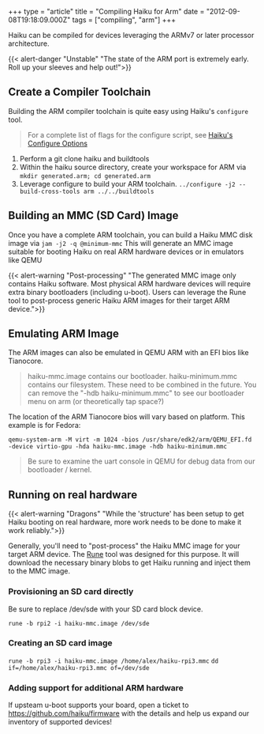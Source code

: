 +++
type = "article"
title = "Compiling Haiku for Arm"
date = "2012-09-08T19:18:09.000Z"
tags = ["compiling", "arm"]
+++

Haiku can be compiled for devices leveraging the ARMv7 or later processor architecture.

{{< alert-danger "Unstable" "The state of the ARM port is extremely early. Roll up your sleeves and help out!">}}

## Create a Compiler Toolchain

Building the ARM compiler toolchain is quite easy using Haiku's ```configure``` tool.

> For a complete list of flags for the configure script, see [Haiku's Configure Options](/guides/building/configure)

1. Perform a git clone haiku and buildtools
2. Within the haiku source directory, create your workspace for ARM via ```mkdir generated.arm; cd generated.arm```
2. Leverage configure to build your ARM toolchain. ```../configure -j2 --build-cross-tools arm ../../buildtools```

## Building an MMC (SD Card) Image

Once you have a complete ARM toolchain, you can build a Haiku MMC disk image via ``jam -j2 -q @minimum-mmc``
This will generate an MMC image suitable for booting Haiku on real ARM hardware devices or in emulators like QEMU

{{< alert-warning "Post-processing" "The generated MMC image only contains Haiku software. Most physical ARM hardware devices will require extra binary bootloaders (including u-boot). Users can leverage the Rune tool to post-process generic Haiku ARM images for their target ARM device.">}}

## Emulating ARM Image

The ARM images can also be emulated in QEMU ARM with an EFI bios like Tianocore.

> haiku-mmc.image contains our bootloader. haiku-minimum.mmc contains our filesystem. These need to be combined
> in the future.  You can remove the "-hdb haiku-minimum.mmc" to see our bootloader menu on arm (or theoretically tap space?)

The location of the ARM Tianocore bios will vary based on platform. This example is for Fedora:

```qemu-system-arm -M virt -m 1024 -bios /usr/share/edk2/arm/QEMU_EFI.fd -device virtio-gpu -hda haiku-mmc.image -hdb haiku-minimum.mmc```

> Be sure to examine the uart console in QEMU for debug data from our bootloader / kernel.

## Running on real hardware

{{< alert-warning "Dragons" "While the 'structure' has been setup to get Haiku booting on real hardware, more work needs to be done to make it work reliably.">}}

Generally, you'll need to "post-process" the Haiku MMC image for your target ARM device.
The [Rune](https://github.com/haiku/rune) tool was designed for this purpose. It will download the necessary binary blobs to get Haiku running and inject them to the MMC image.

### Provisioning an SD card directly

Be sure to replace /dev/sde with your SD card block device.

```rune -b rpi2 -i haiku-mmc.image /dev/sde```

### Creating an SD card image

```rune -b rpi3 -i haiku-mmc.image /home/alex/haiku-rpi3.mmc```
```dd if=/home/alex/haiku-rpi3.mmc of=/dev/sde```

### Adding support for additional ARM hardware

If upsteam u-boot supports your board, open a ticket to https://github.com/haiku/firmware with the details and help us expand our inventory of supported devices!
